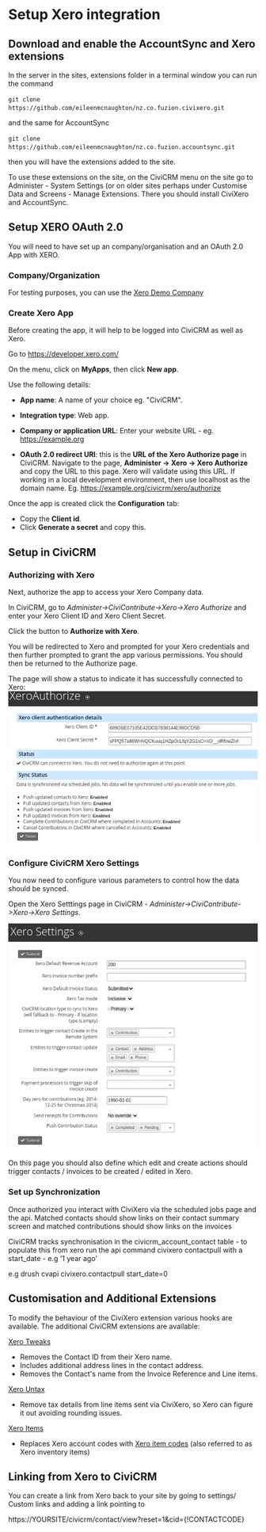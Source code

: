 # Setup Xero integration

## Download and enable the AccountSync and Xero extensions

In the server in the sites, extensions folder in a terminal window you can run the command

`git clone https://github.com/eileenmcnaughton/nz.co.fuzion.civixero.git`

and the same for AccountSync

`git clone https://github.com/eileenmcnaughton/nz.co.fuzion.accountsync.git`

then you will have the extensions added to the site.

To use these extensions on the site, on the CiviCRM menu on the site go to Administer -  System Settings (or on older sites perhaps under Customise Data and Screens - Manage Extensions. There you should install CiviXero and AccountSync.

## Setup XERO OAuth 2.0

You will need to have set up an company/organisation and an OAuth 2.0 App with XERO.

### Company/Organization
For testing purposes, you can use the [Xero Demo Company](https://central.xero.com/s/article/Use-the-demo-company)

### Create Xero App
Before creating the app, it will help to be logged into CiviCRM as well as Xero.

Go to https://developer.xero.com/

On the menu, click on __MyApps__, then click __New app__.

Use the following details:
- __App name__: A name of your choice eg. "CiviCRM".

- __Integration type__: Web app.

- __Company or application URL__: Enter your website URL - eg. https://example.org

- __OAuth 2.0 redirect URI__: this is the __URL of the Xero Authorize page__ in CiviCRM. Navigate to the page, __Administer -> Xero -> Xero Authorize__ and copy the URL to this page. Xero will validate using this URL. If working in a local development environment, then use localhost as the domain name. Eg. https://example.org/civicrm/xero/authorize

Once the app is created click the __Configuration__ tab:
- Copy the __Client id__.
- Click __Generate a secret__ and copy this.

## Setup in CiviCRM

### Authorizing with Xero
Next, authorize the app to access your Xero Company data.

In CiviCRM, go to *Administer->CiviContribute->Xero->Xero Authorize* and enter your Xero Client ID and Xero Client Secret.

Click the button to __Authorize with Xero__.

You will be redirected to Xero and prompted for your Xero credentials and then further prompted to grant the app various permissions.
You should then be returned to the Authorize page.

The page will show a status to indicate it has successfully connected to Xero:
![Xero Authorize](./images/xeroauthorize.png)

### Configure CiviCRM Xero Settings

You now need to configure various parameters to control how the data should be synced.

Open the Xero Setttings page in CiviCRM - *Administer->CiviContribute->Xero->Xero Settings*.

![Xero Settings](./images/xerosettings.png)

On this page you should also define which edit and create actions should trigger contacts / invoices to be created / edited in Xero.

### Set up Synchronization
Once authorized you interact with CiviXero via the scheduled jobs page and the api. Matched contacts should show links on their contact summary screen and matched contributions should show links on the invoices

CiviCRM tracks synchronisation in the civicrm_account_contact table - to populate this from xero run the api command civixero contactpull with a start_date - e.g '1 year ago'

e.g
drush cvapi civixero.contactpull start_date=0

## Customisation and Additional Extensions

To modify the behaviour of the CiviXero extension various hooks are available. The additional CiviCRM extensions are available:

[Xero Tweaks](https://github.com/agileware/au.com.agileware.xerotweaks)
- Removes the Contact ID from their Xero name.
- Includes additional address lines in the contact address.
- Removes the Contact's name from the Invoice Reference and Line items.

[Xero Untax](https://github.com/agileware/au.com.agileware.xerountax)
- Remove tax details from line items sent via CiviXero, so Xero can figure it out avoiding rounding issues.

[Xero Items](https://github.com/agileware/au.com.agileware.xeroitems)
- Replaces Xero account codes with [Xero item codes](https://help.xero.com/nz/Inventory) (also referred to as Xero inventory items)

## Linking from Xero to CiviCRM

You can create a link from Xero back to your site by going to settings/ Custom links and adding a link pointing to

https://YOURSITE/civicrm/contact/view?reset=1&cid={!CONTACTCODE}

